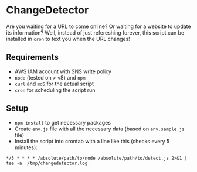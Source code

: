 # ChangeDetector

Are you waiting for a URL to come online? Or waiting for a website to update its information? Well, instead of just refereshing forever, this script can be installed in `cron` to text you when the URL changes!

## Requirements
* AWS IAM account with SNS write policy
* `node` (tested on > v8) and `npm`
* `curl` and `md5` for the actual script
* `cron` for scheduling the script run

## Setup
* `npm install` to get necessary packages
* Create `env.js` file with all the necessary data (based on `env.sample.js` file)
* Install the script into crontab with a line like this (checks every 5 minutes):

`*/5 * * * * /absolute/path/to/node /absolute/path/to/detect.js 2>&1 | tee -a  /tmp/changedetector.log`
